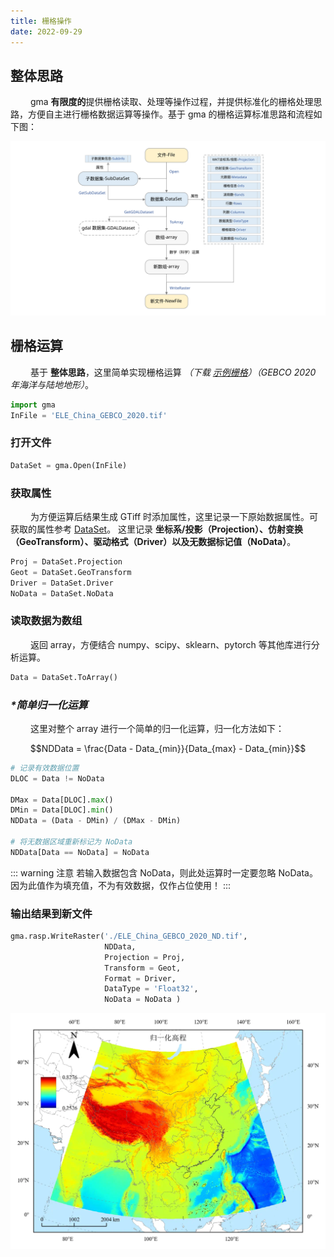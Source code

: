 ```yaml
---
title: 栅格操作
date: 2022-09-29
---
```


## 整体思路

&emsp;&emsp; gma **有限度的**提供栅格读取、处理等操作过程，并提供标准化的栅格处理思路，方便自主进行栅格数据运算等操作。基于 gma 的栅格运算标准思路和流程如下图：

![](/explore/RasterOperation.svg)

## 栅格运算

&emsp;&emsp; 基于 **整体思路**，这里简单实现栅格运算 *（下载 [示例栅格](/Open/ELE_China_GEBCO_2020.tif)）（GEBCO 2020 年海洋与陆地地形）*。

```python
import gma
InFile = 'ELE_China_GEBCO_2020.tif'
```
### 打开文件

```python
DataSet = gma.Open(InFile)
```
### 获取属性

&emsp;&emsp; 为方便运算后结果生成 GTiff 时添加属性，这里记录一下原始数据属性。可获取的属性参考 [DataSet](/UserGuide/other/DataSet.html)。
这里记录 **坐标系/投影（Projection）、仿射变换（GeoTransform）、驱动格式（Driver）以及无数据标记值（NoData）**。

```python
Proj = DataSet.Projection
Geot = DataSet.GeoTransform
Driver = DataSet.Driver 
NoData = DataSet.NoData 
```
### 读取数据为数组

&emsp;&emsp; 返回 array，方便结合 numpy、scipy、sklearn、pytorch 等其他库进行分析运算。

```python
Data = DataSet.ToArray()
```
### *\*简单归一化运算*

&emsp;&emsp; 这里对整个 array 进行一个简单的归一化运算，归一化方法如下：

$$NDData  = \frac{Data - Data_{min}}{Data_{max} - Data_{min}}$$ 

```python
# 记录有效数据位置
DLOC = Data != NoData 

DMax = Data[DLOC].max()
DMin = Data[DLOC].min()
NDData = (Data - DMin) / (DMax - DMin)

# 将无数据区域重新标记为 NoData
NDData[Data == NoData] = NoData
```
::: warning 注意
若输入数据包含 NoData，则此处运算时一定要忽略 NoData。因为此值作为填充值，不为有效数据，仅作占位使用！
:::

### 输出结果到新文件

```python
gma.rasp.WriteRaster('./ELE_China_GEBCO_2020_ND.tif', 
                     NDData,
                     Projection = Proj, 
                     Transform = Geot,
                     Format = Driver,
                     DataType = 'Float32', 
                     NoData = NoData )
```

![](/explore/NDDEM.webp)

